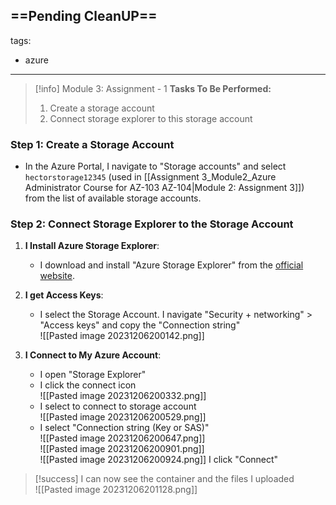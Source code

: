 ==Pending CleanUP==
---
tags:
  - azure
---
> [!info] Module 3: Assignment - 1
> **Tasks To Be Performed:** 
> 1. Create a storage account 
> 2. Connect storage explorer to this storage account

### Step 1: Create a Storage Account 
 - In the Azure Portal, I navigate to "Storage accounts" and select  `hectorstorage12345` (used in [[Assignment 3_Module2_Azure Administrator Course for AZ-103 AZ-104|Module 2: Assignment 3]]) from the list of available storage accounts.

### Step 2: Connect Storage Explorer to the Storage Account

1. **I Install Azure Storage Explorer**:
    - I download and install "Azure Storage Explorer" from the [official website](https://azure.microsoft.com/en-us/features/storage-explorer/).
      
2. **I get Access Keys**:
    - I select the Storage Account. I navigate "Security + networking" > "Access keys" and copy the "Connection string"
      <br>![[Pasted image 20231206200142.png]]
      

3. **I Connect to My Azure Account**:
    - I open "Storage Explorer"
    - I click the connect icon
      <br>![[Pasted image 20231206200332.png]]
    - I select to connect to storage account
      <br>![[Pasted image 20231206200529.png]]
    - I select "Connection string (Key or SAS)"
      <br>![[Pasted image 20231206200647.png]]<br>![[Pasted image 20231206200901.png]]
      <br>![[Pasted image 20231206200924.png]]
      I click "Connect"

> [!success]
> I can now see the container and the files I uploaded
> <br>![[Pasted image 20231206201128.png]]
> 